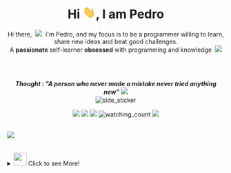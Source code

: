 <h1 align="center">Hi
  <img src="https://raw.githubusercontent.com/ABSphreak/ABSphreak/master/gifs/Hi.gif" width="30px" />, I am Pedro
</h1>


<div align="center">
  Hi there,&nbsp;
  <img src="https://github.com/TheDudeThatCode/TheDudeThatCode/blob/master/Assets/Developer.gif" width="30px" />
  &nbsp;i'm Pedro, and my focus is to be a programmer willing to learn, share new ideas and beat good challenges.<br />
  A <b>passionate </b>self-learner <b>obsessed</b> with programming and knowledge&nbsp;
  <img src="https://github.com/TheDudeThatCode/TheDudeThatCode/blob/master/Assets/Designer.gif" width="36px" />

  <br /><br/>

  <b><i align="center">Thought : "A person who never made a mistake never tried anything new”</i></b>
  <img src="https://media.giphy.com/media/qjqUcgIyRjsl2/giphy.gif" width="50" /><br />
  <img  align="center" width="200px" height="200px" alt="side_sticker" src="https://media.giphy.com/media/TEnXkcsHrP4YedChhA/giphy.gif" />
</div>


<!-- Shilds Info Section-->
<div align="center">
  <img src="https://img.shields.io/badge/Age-18-C7EF00" />
  <img src="https://img.shields.io/badge/Lives-Brasil-9067C6" />
  <img src="https://img.shields.io/badge/Focus-Machine%20Learning-5ADBFF" />
  <img src="https://komarev.com/ghpvc/?username=pdro-lucas&color=7692FF" alt="watching_count" />
  <img src="https://img.shields.io/badge/Languages-Postuguese%2C%20basic%20English-FF5714" />
</div>


<br/>


<a href="https://www.youtube.com/watch?v=dQw4w9WgXcQ"><img src="https://user-images.githubusercontent.com/73097560/115834477-dbab4500-a447-11eb-908a-139a6edaec5c.gif"></a>


<br/>

<details>
  <summary>
    <img src="https://cultofthepartyparrot.com/parrots/hd/githubparrot.gif" width="30" height="30"/>
    Click to see More!
  </summary>
  
  <br/>
  
  <!-- About me Section -->
  [![Typing SVG](https://readme-typing-svg.herokuapp.com?font=Architects+Daughter&color=5ADBFF&size=30&lines=♨︎+I+need+coffee;▷+Let's+go+again;⚛︎+Go+to+the+next+level!;✎+Learning...;✇+Robots?;☺︎+What+you+are+doing?;✦+The+universe+is+awesome)](https://git.io/typing-svg)


  ### Here's some fun facts about me:
  - 😊&nbsp; Pronouns: ***He/His***<br />
  - 📚&nbsp; I’m currently learning about **Machine Learning**<br />
  - 🔍&nbsp; I’m looking to collaborate with any **Open - Source data science projects**<br />
  - 👻&nbsp; Ask from me anything you want, If I am alive I will answer within seconds<br />
  - 🌈&nbsp; Fun fact : *I'm very perfectionist and creative*<br />


  ### GitHub Info
  <!-- Git activity -->
  <details>
    <summary>
        <img src="https://media.giphy.com/media/W5eoZHPpUx9sapR0eu/giphy.gif" width="30px" alt="Git" />&nbsp;<b>Git Activity</b>
    </summary>

    <br/>

    <div align="center">


    [![Top Langs](https://github-readme-stats.vercel.app/api/top-langs/?username=pdro-lucas&layout=compact&theme=github_dark)](https://github.com/anuraghazra/github-readme-stats)
    ![pdro-lucas GitHub stats](https://github-readme-stats.vercel.app/api?username=pdro-lucas&show_icons=true&theme=github_dark)


    </div>
  </details>


  <!-- Git trophies -->
  <details>
    <summary>
      <img src="https://media.giphy.com/media/QaMcXSekUWx7aogAUr/giphy.gif" width="30" />&nbsp;<b>Git profile Trophies</b>
    </summary>

    <br/>

    <div align="center">
      <img src="https://github-profile-trophy.vercel.app/?username=pdro-lucas&theme=tokyonight&margin-w=15&no-frame=true&no-bg=true" />
    </div>
  </details>


  <!-- Technologies and Languages Section -->
  ### Technologies and Languages

  <div align="center">

  ![Python](https://img.shields.io/badge/Python%20-%2314354C.svg?logo=python&logoColor=white)
  ![JavaScript](https://img.shields.io/badge/JavaScript%20-%23F7DF1E.svg?logo=javascript&logoColor=black)
  ![HTML](https://img.shields.io/badge/HTML5-E34F26?logo=html5&logoColor=white)
  ![CSS](https://img.shields.io/badge/CSS3-1572B6?logo=css3&logoColor=white)
  ![Sass](https://img.shields.io/badge/Sass-CC6699?logo=sass&logoColor=white)
  ![ReactJS](https://img.shields.io/badge/React-20232A?logo=react&logoColor=61DAFB)
  ![ViteJS](https://img.shields.io/badge/Vite-B73BFE?logo=vite&logoColor=FFD62E)
  ![Styled Components](https://img.shields.io/badge/styled--components-DB7093?logo=styled-components&logoColor=white)
  ![Tailwindcss](https://img.shields.io/badge/Tailwind_CSS-38B2AC?logo=tailwind-css&logoColor=white)
  ![Bootstrap](https://img.shields.io/badge/Bootstrap-%23563D7C.svg?logo=bootstrap&logoColor=white)
  ![NodeJS](https://img.shields.io/badge/Node.js-339933?logo=nodedotjs&logoColor=white)
  ![ExpressJS](https://img.shields.io/badge/Express.js-000000?logo=express&logoColor=white)
  ![Sublime](https://img.shields.io/badge/sublime_text-%23575757.svg?&&logo=sublime-text&logoColor=important)
  ![Colab](https://img.shields.io/badge/Colab-F9AB00?&logo=googlecolab&color=525252)
  ![Jupyter](https://img.shields.io/badge/Jupyter-F37626.svg?&&logo=Jupyter&logoColor=white)
  ![Git](https://img.shields.io/badge/Git-F05032?&logo=git&logoColor=white)
  ![Linux](https://img.shields.io/badge/Linux-FCC624?&logo=linux&logoColor=black)
  ![StackOverflow](https://img.shields.io/badge/Stack_Overflow-FE7A16?&logo=stack-overflow&logoColor=white)
  ![Dribble](https://img.shields.io/badge/Dribbble-EA4C89?&logo=dribbble&logoColor=white)
  ![HackerRank](https://img.shields.io/badge/-Hackerrank-2EC866?&logo=HackerRank&logoColor=white)
  ![Kaggle](https://img.shields.io/badge/Kaggle-20BEFF?&logo=Kaggle&logoColor=white)
  ![Insomnia](https://img.shields.io/badge/Insomnia-5849be?&logo=Insomnia&logoColor=white)

  </div>
</detail>

